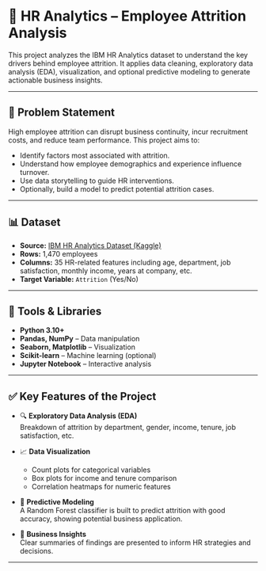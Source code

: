 # 🧠 HR Analytics – Employee Attrition Analysis

This project analyzes the IBM HR Analytics dataset to understand the key drivers behind employee attrition. It applies data cleaning, exploratory data analysis (EDA), visualization, and optional predictive modeling to generate actionable business insights.

---

## 📌 Problem Statement

High employee attrition can disrupt business continuity, incur recruitment costs, and reduce team performance. This project aims to:

- Identify factors most associated with attrition.
- Understand how employee demographics and experience influence turnover.
- Use data storytelling to guide HR interventions.
- Optionally, build a model to predict potential attrition cases.

---

## 📊 Dataset

- **Source:** [IBM HR Analytics Dataset (Kaggle)](https://www.kaggle.com/datasets/pavansubhasht/ibm-hr-analytics-attrition-dataset)
- **Rows:** 1,470 employees
- **Columns:** 35 HR-related features including age, department, job satisfaction, monthly income, years at company, etc.
- **Target Variable:** `Attrition` (Yes/No)

---

## 🧰 Tools & Libraries

- **Python 3.10+**
- **Pandas, NumPy** – Data manipulation
- **Seaborn, Matplotlib** – Visualization
- **Scikit-learn** – Machine learning (optional)
- **Jupyter Notebook** – Interactive analysis

---

## ✅ Key Features of the Project

- 🔍 **Exploratory Data Analysis (EDA)**  
  Breakdown of attrition by department, gender, income, tenure, job satisfaction, etc.

- 📈 **Data Visualization**  
  - Count plots for categorical variables  
  - Box plots for income and tenure comparison  
  - Correlation heatmaps for numeric features

- 🤖 **Predictive Modeling**  
  A Random Forest classifier is built to predict attrition with good accuracy, showing potential business application.

- 📌 **Business Insights**  
  Clear summaries of findings are presented to inform HR strategies and decisions.

---


